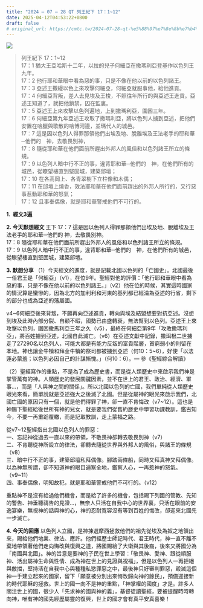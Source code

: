 ```yaml
---
title: "2024 – 07 – 28 QT 列王紀下 17：1~12"
date: 2025-04-12T04:53:22+0800
draft: false
# original_url: https://cmtc.tw/2024-07-28-qt-%e5%88%97%e7%8e%8b%e7%b4%80%e4%b8%8b-17%ef%bc%9a112
---
```


![](/images/qt.jpg)
> 列王紀下 17：1\~12  
> 17：1 猶大王亞哈斯十二年，以拉的兒子何細亞在撒瑪利亞登基作以色列王九年。  
> 17：2 他行耶和華眼中看為惡的事，只是不像在他以前的以色列諸王。  
> 17：3 亞述王撒縵以色上來攻擊何細亞，何細亞就服事他，給他進貢。  
> 17：4 何細亞背叛，差人去見埃及王梭，不照往年所行的與亞述王進貢。亞述王知道了，就把他鎖禁，囚在監裏。  
> 17：5 亞述王上來攻擊以色列遍地，上到撒瑪利亞，圍困三年。  
> 17：6 何細亞第九年亞述王攻取了撒瑪利亞，將以色列人擄到亞述，把他們安置在哈臘與歌散的哈博河邊，並瑪代人的城邑。  
> 17：7 這是因以色列人得罪那領他們出埃及地、脫離埃及王法老手的耶和華─他們的　神，去敬畏別神，  
> 17：8 隨從耶和華在他們面前所趕出外邦人的風俗和以色列諸王所立的條規。  
> 17：9 以色列人暗中行不正的事，違背耶和華─他們的　神，在他們所有的城邑，從瞭望樓直到堅固城，建築邱壇；  
> 17：10 在各高岡上、各青翠樹下立柱像和木偶；  
> 17：11 在邱壇上燒香，效法耶和華在他們面前趕出的外邦人所行的，又行惡事惹動耶和華的怒氣；  
> 17：12 且事奉偶像，就是耶和華警戒他們不可行的。

**1.  經文3遍**

**2. 今天默想經文**
王下 17：7 這是因以色列人得罪那領他們出埃及地、脫離埃及王法老手的耶和華─他們的 神，去敬畏別神。  
17：8 隨從耶和華在他們面前所趕出外邦人的風俗和以色列諸王所立的條規。  
17：9 以色列人暗中行不正的事，違背耶和華─他們的　神，在他們所有的城邑，從瞭望樓直到堅固城，建築邱壇。

**3. 默想分享**
（1）今天經文的進度，就是記載北國以色列的「亡國史」。北國最後一任君王是「何細亞」（v1），在位9年。聖經對他的評價：「他行耶和華眼中看為惡的事，只是不像在他以前的以色列諸王。」（v2）他在位的時候，其實這時國家的情況算是蠻慘的，因為北方的加利利和河東的基列都已經淪為亞述的行省，剩下的部分也成為亞述的藩屬國。

v4\~6何細亞後來背叛，不願再向亞述進貢，轉向與埃及結盟想要對抗亞述。沒想到埃及此時內部分裂、自顧不暇，國勢已由盛轉衰，無法幫到以色列。亞述王上來攻擊以色列，圍困撒馬利亞三年之久（v5），最終在何細亞第9年「攻敗撒瑪利亞」，將百姓擄到亞述，北國自此滅亡。（v6）在亞述文獻中記錄，撒珥根二世擄走了27290名以色列人，可能大都是有能力反叛的富貴階層，貧窮弱小的則留在本地。神也讓金牛犢和拜金牛犢的祭司都被擄到亞述（何10：5\~6），好使「以法蓮必蒙羞；以色列必因自己的計謀慚愧。」（何10：6）。— 參《聖經綜合解讀》

（2）聖經寫作的重點，不是為了成為歷史書，而是從人類歷史中來啟示我們神是掌管萬有的神。人類歷史的發展關鍵因素，並不在世上的君王、政治、經濟、軍事…，而是「人與神之間的關係」。所以北國以色列的亡國，我們單純從人類歷史眼光來看，簡單說就是亞述強大之後滅了北國。但是從屬神的眼光來啟示我們，北國亡國的原因只有一個，就是他們得罪了神，卻一直不肯悔改（v7\~12）。這也是神賜下聖經給後世所有神的兒女，就是要我們從舊約歷史中學習功課教訓，鑑古知今，不要一再重蹈覆轍，而是記取教訓，走上蒙福之路。

從v7\~12聖經指出北國以色列人的罪惡：  
一、忘記神從過去一直以來的帶領，不敬畏神卻轉去敬畏別神（v7）  
二、不肯聽從神所設立的律法，卻轉去隨從世界與外邦人的風俗，與諸王的條規（v8）  
三、暗中行不正的事，建築邱壇私拜偶像。腳踏兩條船，同時又拜真神又拜偶像。以為神無所謂，卻不知道神的眼目遍察全地，鑑察人心，一再惹神的怒氣。（v9\~11）  
四、事奉偶像，明知故犯，就是耶和華警戒他們不可行的。（v12）

重點神不是沒有給過他們機會，而是給了許多的機會，包括賜下列國的管教、先知的警告、神垂聽禱告的見證…，無奈人只活在自我中心的世界裏，只活在眼前的安逸宴樂，無視神的話與神的心，神的忍耐寬容沒有等到百姓的悔改，卻迎來北國先一步滅亡。

**4. 今天的回應**
以色列人立國，是神揀選摩西拯救他們的祖先從埃及為奴之地領出來，賜給他們地業、律法、應許。他們經歷士師記時代、君王時代，神一直不離不棄地帶領著他們走向悔改與復興之道，將國賜給了大衛與其後裔，後來又將國分為「南國與北國」。神的旨意是要神的子民在世上學習：「敬畏神、愛神、跟從順服神、活出屬神生命與性情、成為神在世上的見證與祝福」，但是以色列人一再拒絕與敵擋，堅持活在自我中心與種種私慾罪惡之中，最後神只好審判罪惡，毀滅這個神一手建立起來的國家，留下「願意被分別出來悔改歸向神的餘民」，預備迎接新約時代耶穌的拯救。世上的國一向不是神的重點，「神掌權的國度」才是。許多人關注世上的國，很少人「先求神的國與神的義」，基督徒讀聖經，要被提醒時時轉向神，唯有神的國先經歷屬靈的復興，世上的國才會有真平安真喜樂！
